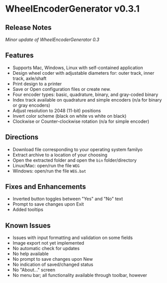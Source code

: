 # WheelEncoderGenerator v0.3.1
## Release Notes

*Minor update of WheelEncoderGenerator 0.3*

## Features
 * Supports Mac, Windows, Linux with self-contained application
 * Design wheel coder with adjustable diameters for: outer track, inner track, axle/shaft
 * Print design to a printer
 * Save or Open configuration files or create new.
 * Four encoder types: basic, quadrature, binary, and gray-coded binary
 * Index track available on quadrature and simple encoders (n/a for binary or gray encoders)
 * Adjust resolution to 2048 (11-bit) positions
 * Invert color scheme (black on white vs white on black)
 * Clockwise or Counter-clockwise rotation (n/a for simple encoder)

## Directions
 * Download file corresponding to your operating system familyo
 * Extract archive to a location of your choosing
 * Open the extracted folder and open the ```bin``` folder/directory
 * Linux/Mac: open/run the file ```WEG```
 * Windows: open/run the file ```WEG.bat```

## Fixes and Enhancements
 * Inverted button toggles between "Yes" and "No" text
 * Prompt to save changes upon Exit
 * Added tooltips

## Known Issues
 * Issues with input formatting and validation on some fields
 * Image export not yet implemented
 * No automatic check for updates
 * No help available
 * No prompt to save changes upon New 
 * No indication of saved/changed status
 * No "About..." screen
 * No menu bar; all functionality available through toolbar, however
